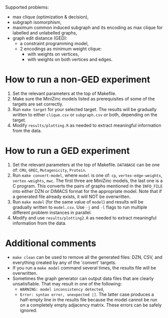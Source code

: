 Supported problems:
* max clique (optimization & decision),
* subgraph isomorphism,
* maximum common induced subgraph and its encoding as max clique for labelled and unlabelled graphs,
* graph edit distance (GED):
    * a constraint programming model,
    * 2 encodings as minimum weight clique:
        * with weights on vertices,
        * with weights on both vertices and edges.

# How to run a non-GED experiment

1. Set the relevant parameters at the top of Makefile.
2. Make sure the MiniZinc models listed as prerequisites of some of the targets are set correctly.
3. Run `make target` for your selected target. The results will be gradually written to either `clique.csv` or `subgraph.csv` or both, depending on the target.
4. Modify `results/plotting.R` as needed to extract meaningful information from the data.

# How to run a GED experiment

1. Set the relevant parameters at the top of Makefile. `DATABASE` can be one of: `CMU`, `GREC`, `Mutagenicity`, `Protein`.
2. Run `make convert-model`, where `model` is one of: `cp`, `vertex-edge-weights`, `vertex-weights`, `mwc`. The first three are MiniZinc models, the last one is a C program. This converts the pairs of graphs mentioned in the `INFO_FILE` into either DZN or DIMACS format for the appropriate model. Note that if a generated file already exists, it will NOT be overwritten.
3. Run `make model` (for the same value of `model`) and results will be gradually written to `model.csv`. Use `-j` and `-l` flags to run multiple different problem instances in parallel.
4. Modify and use `results/plotting2.R` as needed to extract meaningful information from the data.

# Additional comments

* `make clean` can be used to remove all the generated files: DZN, CSV, and everything created by any of the 'convert' targets.
* If you run a `make model` command several times, the results file will be overwritten.
* Sometimes the graph generator can output data files that are clearly unsatisfiable. That may result in one of the following:
    * `WARNING: model inconsistency detected`,
    * `Error: syntax error, unexpected |]`.
  The latter case produces a half-empty line in the results file because the model cannot be run on a completely empty adjacency matrix. These errors can be safely ignored.